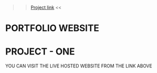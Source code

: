 
>> [Project link](https://bandhanpokhrel.com.np) <<

#  PORTFOLIO WEBSITE
#  PROJECT - ONE



YOU CAN VISIT THE LIVE HOSTED WEBSITE FROM THE LINK ABOVE
